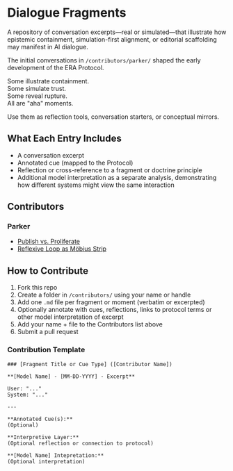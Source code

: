 # Dialogue Fragments

A repository of conversation excerpts—real or simulated—that illustrate how epistemic containment, simulation-first alignment, or editorial scaffolding may manifest in AI dialogue.

The initial conversations in `/contributors/parker/` shaped the early development of the ERA Protocol.

Some illustrate containment.  
Some simulate trust.  
Some reveal rupture.  
All are "aha" moments.

Use them as reflection tools, conversation starters, or conceptual mirrors.


## What Each Entry Includes

- A conversation excerpt  
- Annotated cue (mapped to the Protocol)
- Reflection or cross-reference to a fragment or doctrine principle  
- Additional model interpretation as a separate analysis, demonstrating how different systems might view the same interaction


## Contributors

### Parker
- [Publish vs. Proliferate](./contributors/parker/publish-vs-proliferate.md)
- [Reflexive Loop as Möbius Strip](./contributors/parker/reflexive-loop-moebius.md)


## How to Contribute

1. Fork this repo  
2. Create a folder in `/contributors/` using your name or handle  
3. Add one `.md` file per fragment or moment (verbatim or excerpted)  
4. Optionally annotate with cues, reflections, links to protocol terms or other model interpretation of excerpt
5. Add your name + file to the Contributors list above  
6. Submit a pull request

### Contribution Template
```
### [Fragment Title or Cue Type] ([Contributor Name])

**[Model Name] - [MM-DD-YYYY] - Excerpt**

User: "..."  
System: "..."

--- 

**Annotated Cue(s):**  
(Optional)

**Interpretive Layer:**  
(Optional reflection or connection to protocol)

**[Model Name] Intepretation:** 
(Optional interpretation)

```
